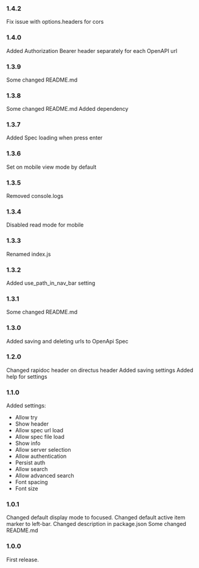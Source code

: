 ### 1.4.2
Fix issue with options.headers for cors

### 1.4.0

Added Authorization Bearer header separately for each OpenAPI url

### 1.3.9

Some changed README.md

### 1.3.8

Some changed README.md
Added dependency

### 1.3.7

Added Spec loading when press enter

### 1.3.6

Set on mobile view mode by default

### 1.3.5

Removed console.logs

### 1.3.4

Disabled read mode for mobile

### 1.3.3

Renamed index.js

### 1.3.2

Added use_path_in_nav_bar setting

### 1.3.1

Some changed README.md

### 1.3.0

Added saving and deleting urls to OpenApi Spec

### 1.2.0

Changed rapidoc header on directus header
Added saving settings
Added help for settings

### 1.1.0

Added settings:

- Allow try
- Show header
- Allow spec url load
- Allow spec file load
- Show info
- Allow server selection
- Allow authentication
- Persist auth
- Allow search
- Allow advanced search
- Font spacing
- Font size

### 1.0.1

Changed default display mode to focused.
Changed default active item marker to left-bar.
Changed description in package.json
Some changed README.md

### 1.0.0

First release.
